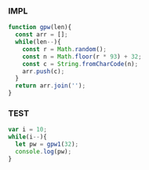 ### IMPL

```javascript
function gpw(len){
  const arr = [];
  while(len--){
    const r = Math.random();
    const n = Math.floor(r * 93) + 32;
    const c = String.fromCharCode(n);
    arr.push(c);
  }
  return arr.join('');
}

```

### TEST

```javascript
var i = 10;
while(i--){
  let pw = gpw1(32);
  console.log(pw);
}
```
